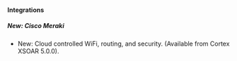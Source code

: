 
#### Integrations

##### New: Cisco Meraki

- New: Cloud controlled WiFi, routing, and security. (Available from Cortex XSOAR 5.0.0).
